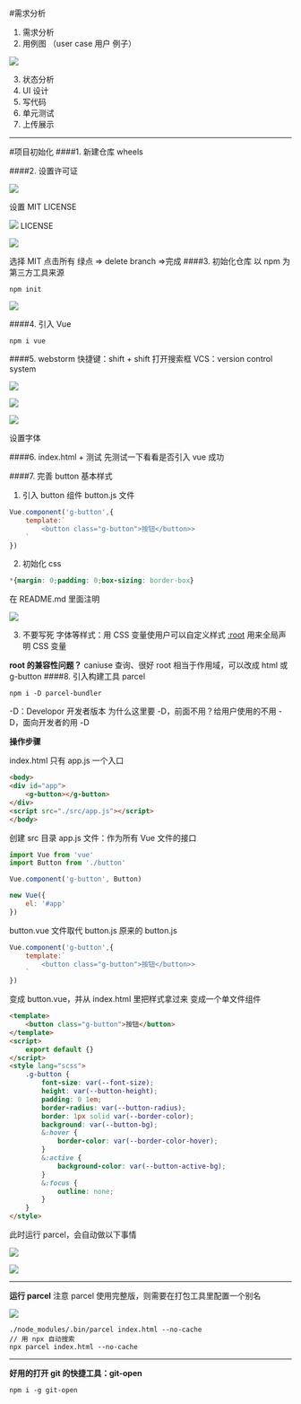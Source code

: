 #需求分析
1. 需求分析
2. 用例图
（user case 用户 例子）

![](https://upload-images.jianshu.io/upload_images/7094266-917918d5e3cbb109.png?imageMogr2/auto-orient/strip%7CimageView2/2/w/1240)

3. 状态分析
4. UI 设计
5. 写代码
6. 单元测试
7. 上传展示
---
#项目初始化
####1. 新建仓库 wheels

####2. 设置许可证

![](https://upload-images.jianshu.io/upload_images/7094266-ad6b319719b3eced.png?imageMogr2/auto-orient/strip%7CimageView2/2/w/1240)

设置 MIT LICENSE

![](https://upload-images.jianshu.io/upload_images/7094266-3fbe5ec4802aaeb2.png?imageMogr2/auto-orient/strip%7CimageView2/2/w/1240)
LICENSE 

![](https://upload-images.jianshu.io/upload_images/7094266-425cb811f3038dd9.png?imageMogr2/auto-orient/strip%7CimageView2/2/w/1240)

选择 MIT
点击所有 绿点 => delete branch =>完成
####3. 初始化仓库
以 npm 为第三方工具来源
```
npm init
```
![](https://upload-images.jianshu.io/upload_images/7094266-0fa335a15d064453.png?imageMogr2/auto-orient/strip%7CimageView2/2/w/1240)

####4. 引入 Vue
```
npm i vue
```
####5. webstorm
快捷键：shift + shift 打开搜索框
VCS：version control system

![](https://upload-images.jianshu.io/upload_images/7094266-30fbde6e7369b176.png?imageMogr2/auto-orient/strip%7CimageView2/2/w/1240)

![](https://upload-images.jianshu.io/upload_images/7094266-657ad73fd30a9f24.png?imageMogr2/auto-orient/strip%7CimageView2/2/w/1240)

![](https://upload-images.jianshu.io/upload_images/7094266-8560cf6ced668dbc.png?imageMogr2/auto-orient/strip%7CimageView2/2/w/1240)

设置字体

####6. index.html + 测试
先测试一下看看是否引入 vue 成功

####7. 完善 button 基本样式
1. 引入 button 组件
button.js 文件
``` js
Vue.component('g-button',{
    template:`
        <button class="g-button">按钮</button>>
    `
})
```
2. 初始化 css
``` css
*{margin: 0;padding: 0;box-sizing: border-box}
```
在 README.md 里面注明

![](https://upload-images.jianshu.io/upload_images/7094266-0a40a1dc93ea77e3.png?imageMogr2/auto-orient/strip%7CimageView2/2/w/1240)

3. 不要写死 字体等样式：用 CSS 变量使用户可以自定义样式
[:root](https://developer.mozilla.org/zh-CN/docs/Web/CSS/:root) 用来全局声明 CSS 变量

**root 的兼容性问题？**
caniuse 查询、很好
root 相当于作用域，可以改成 html 或 g-button
####8. 引入构建工具 parcel

```
npm i -D parcel-bundler
```
-D：Developor 开发者版本
为什么这里要 -D，前面不用？给用户使用的不用 -D，面向开发者的用 -D

**操作步骤**

index.html 只有 app.js 一个入口
``` html
<body>
<div id="app">
    <g-button></g-button>
</div>
<script src="./src/app.js"></script>
</body>
```
创建 src 目录
app.js 文件：作为所有 Vue 文件的接口
``` js
import Vue from 'vue'
import Button from './button'

Vue.component('g-button', Button)

new Vue({
    el: '#app'
})
```
button.vue 文件取代 button.js 
原来的 button.js
``` js
Vue.component('g-button',{
    template:`
        <button class="g-button">按钮</button>>
    `
})
```
变成 button.vue，并从 index.html 里把样式拿过来
变成一个单文件组件
``` html
<template>
    <button class="g-button">按钮</button>
</template>
<script>
    export default {}
</script>
<style lang="scss">
    .g-button {
        font-size: var(--font-size);
        height: var(--button-height);
        padding: 0 1em;
        border-radius: var(--button-radius);
        border: 1px solid var(--border-color);
        background: var(--button-bg);
        &:hover {
            border-color: var(--border-color-hover);
        }
        &:active {
            background-color: var(--button-active-bg);
        }
        &:focus {
            outline: none;
        }
    }
</style>
```
此时运行 parcel，会自动做以下事情

![](https://upload-images.jianshu.io/upload_images/7094266-63997a241f025b6f.png?imageMogr2/auto-orient/strip%7CimageView2/2/w/1240)

![](https://upload-images.jianshu.io/upload_images/7094266-df12ed29faddee08.png?imageMogr2/auto-orient/strip%7CimageView2/2/w/1240)

---
**运行 parcel**
注意 parcel 使用完整版，则需要在打包工具里配置一个别名

![](https://upload-images.jianshu.io/upload_images/7094266-a4c5733440bb68f8.png?imageMogr2/auto-orient/strip%7CimageView2/2/w/1240)

```
./node_modules/.bin/parcel index.html --no-cache
// 用 npx 自动搜索
npx parcel index.html --no-cache
```
---

**好用的打开 git 的快捷工具：git-open**
```
npm i -g git-open
```


